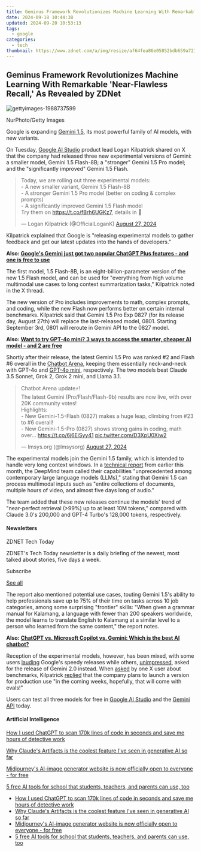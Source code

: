 ```yaml
---
title: Geminus Framework Revolutionizes Machine Learning With Remarkable 'Near-Flawless Recall,' As Revealed by ZDNet
date: 2024-09-18 10:44:38
updated: 2024-09-20 10:53:13
tags:
  - google
categories:
  - tech
thumbnail: https://www.zdnet.com/a/img/resize/af64fea86e05852bdb659a721cf38b18dff672a9/2024/08/28/4a48117b-ecdf-4196-a768-8b6c23b72111/gettyimages-1988737599.jpg?width=636&height=358&fit=crop&auto=webp
---
```


## Geminus Framework Revolutionizes Machine Learning With Remarkable 'Near-Flawless Recall,' As Revealed by ZDNet

![gettyimages-1988737599](https://www.zdnet.com/a/img/resize/f1bbf4fbee06be514d767c188234b456d9eaa3b2/2024/08/28/4a48117b-ecdf-4196-a768-8b6c23b72111/gettyimages-1988737599.jpg?auto=webp&width=1280)

NurPhoto/Getty Images

Google is expanding [Gemini 1.5](https://www.zdnet.com/article/what-is-google-gemini/), its most powerful family of AI models, with new variants. 

On Tuesday, [Google AI Studio](https://www.zdnet.com/article/google-makes-gemini-pro-available-in-ai-studio-vertex-ai-tools/) product lead Logan Kilpatrick shared on X that the company had released three new experimental versions of Gemini: a smaller model, Gemini 1.5 Flash-8B; a "stronger" Gemini 1.5 Pro model; and the "significantly improved" Gemini 1.5 Flash.

> Today, we are rolling out three experimental models:  
> \- A new smaller variant, Gemini 1.5 Flash-8B  
> \- A stronger Gemini 1.5 Pro model (better on coding & complex prompts)  
> \- A significantly improved Gemini 1.5 Flash model  
> Try them on <https://t.co/fBrh6UGKz7>, details in 🧵
> 
> — Logan Kilpatrick (@OfficialLoganK) [August 27, 2024](https://twitter.com/OfficialLoganK/status/1828480081574142227?ref%5Fsrc=twsrc^tfw)

Kilpatrick explained that Google is "releasing experimental models to gather feedback and get our latest updates into the hands of developers." 

**Also: [Google's Gemini just got two popular ChatGPT Plus features - and one is free to use](https://www.zdnet.com/article/googles-gemini-just-got-two-popular-chatgpt-plus-features-and-one-is-free-to-use/)**

The first model, 1.5 Flash-8B, is an eight-billion-parameter version of the new 1.5 Flash model, and can be used for "everything from high volume multimodal use cases to long context summarization tasks," Kilpatrick noted in the X thread. 

The new version of Pro includes improvements to math, complex prompts, and coding, while the new Flash now performs better on certain internal benchmarks. Kilpatrick said that Gemini 1.5 Pro Exp 0827 (for its release day, August 27th) will replace the last-released model, 0801\. Starting September 3rd, 0801 will reroute in Gemini API to the 0827 model. 

**Also: [Want to try GPT-4o mini? 3 ways to access the smarter, cheaper AI model - and 2 are free](https://www.zdnet.com/article/want-to-try-gpt-4o-mini-3-ways-to-access-the-smarter-cheaper-ai-model-and-2-are-free/)**

Shortly after their release, the latest Gemini 1.5 Pro was ranked #2 and Flash #6 overall in the [Chatbot Arena](https://x.com/lmsysorg/status/1828506835370065994), keeping them essentially neck-and-neck with GPT-4o and [GPT-4o mini](https://www.zdnet.com/article/want-to-try-gpt-4o-mini-3-ways-to-access-the-smarter-cheaper-ai-model-and-2-are-free/), respectively. The two models beat Claude 3.5 Sonnet, Grok 2, Grok 2 mini, and Llama 3.1\. 

> Chatbot Arena update⚡!  
> The latest Gemini (Pro/Flash/Flash-9b) results are now live, with over 20K community votes!  
> Highlights:  
> \- New Gemini-1.5-Flash (0827) makes a huge leap, climbing from #23 to #6 overall!  
> \- New Gemini-1.5-Pro (0827) shows strong gains in coding, math over… <https://t.co/6j6EiSyy41> [pic.twitter.com/D3XpU0Xiw2](https://t.co/D3XpU0Xiw2)
> 
> — lmsys.org (@lmsysorg) [August 27, 2024](https://twitter.com/lmsysorg/status/1828506835370065994?ref%5Fsrc=twsrc^tfw)

The experimental models join the Gemini 1.5 family, which is intended to handle very long context windows. In a [technical report](https://arxiv.org/pdf/2403.05530) from earlier this month, the DeepMind team called their capabilities "unprecedented among contemporary large language models (LLMs)," stating that Gemini 1.5 can process multimodal inputs such as "entire collections of documents, multiple hours of video, and almost five days long of audio."

The team added that these new releases continue the models' trend of "near-perfect retrieval (>99%) up to at least 10M tokens," compared with Claude 3.0's 200,000 and GPT-4 Turbo's 128,000 tokens, respectively. 

#### Newsletters

ZDNET Tech Today

ZDNET's Tech Today newsletter is a daily briefing of the newest, most talked about stories, five days a week.

 Subscribe

[See all](https://www.zdnet.com/newsletters/)

The report also mentioned potential use cases, touting Gemini 1.5's ability to help professionals save up to 75% of their time on tasks across 10 job categories, among some surprising "frontier" skills: "When given a grammar manual for Kalamang, a language with fewer than 200 speakers worldwide, the model learns to translate English to Kalamang at a similar level to a person who learned from the same content," the report notes. 

**Also: [ChatGPT vs. Microsoft Copilot vs. Gemini: Which is the best AI chatbot?](https://www.zdnet.com/article/chatgpt-vs-microsoft-copilot-vs-gemini-which-is-the-best-ai-chatbot/)**

Reception of the experimental models, however, has been mixed, with some users [lauding](https://twitter.com/minchoi/status/1828481764848754717) Google's speedy releases while others, [unimpressed](https://twitter.com/Marco%5FPinnisi/status/1828510825574965345), asked for the release of Gemini 2.0 instead. When [asked](https://twitter.com/occamsbulldog/status/1828498247339642935) by one X user about benchmarks, Kilpatrick [replied](https://twitter.com/OfficialLoganK/status/1828498599359238345) that the company plans to launch a version for production use "in the coming weeks, hopefully, that will come with evals!"

Users can test all three models for free in [Google AI Studio](https://t.co/fBrh6UGKz7) and the [Gemini API](https://discuss.ai.google.dev/c/gemini-api/4) today. 

#### Artificial Intelligence

[How I used ChatGPT to scan 170k lines of code in seconds and save me hours of detective work](https://www.zdnet.com/article/how-i-used-chatgpt-to-scan-170k-lines-of-code-in-seconds-and-save-me-hours-of-detective-work/ "How I used ChatGPT to scan 170k lines of code in seconds and save me hours of detective work")

[Why Claude's Artifacts is the coolest feature I've seen in generative AI so far](https://www.zdnet.com/article/why-claudes-artifacts-is-the-coolest-feature-ive-seen-in-generative-ai-so-far/ "Why Claude's Artifacts is the coolest feature I've seen in generative AI so far")

[Midjourney's AI-image generator website is now officially open to everyone - for free](https://www.zdnet.com/article/midjourneys-ai-image-generator-website-is-now-officially-open-to-everyone/ "Midjourney's AI-image generator website is now officially open to everyone - for free")

[5 free AI tools for school that students, teachers, and parents can use, too](https://www.zdnet.com/article/5-free-ai-tools-for-school-that-students-teachers-and-parents-can-use-too/ "5 free AI tools for school that students, teachers, and parents can use, too")

* [How I used ChatGPT to scan 170k lines of code in seconds and save me hours of detective work](https://www.zdnet.com/article/how-i-used-chatgpt-to-scan-170k-lines-of-code-in-seconds-and-save-me-hours-of-detective-work/ "How I used ChatGPT to scan 170k lines of code in seconds and save me hours of detective work")
* [Why Claude's Artifacts is the coolest feature I've seen in generative AI so far](https://www.zdnet.com/article/why-claudes-artifacts-is-the-coolest-feature-ive-seen-in-generative-ai-so-far/ "Why Claude's Artifacts is the coolest feature I've seen in generative AI so far")
* [Midjourney's AI-image generator website is now officially open to everyone - for free](https://www.zdnet.com/article/midjourneys-ai-image-generator-website-is-now-officially-open-to-everyone/ "Midjourney's AI-image generator website is now officially open to everyone - for free")
* [5 free AI tools for school that students, teachers, and parents can use, too](https://www.zdnet.com/article/5-free-ai-tools-for-school-that-students-teachers-and-parents-can-use-too/ "5 free AI tools for school that students, teachers, and parents can use, too")

<ins class="adsbygoogle"
     style="display:block"
     data-ad-format="autorelaxed"
     data-ad-client="ca-pub-7571918770474297"
     data-ad-slot="1223367746"></ins>



<ins class="adsbygoogle"
     style="display:block"
     data-ad-client="ca-pub-7571918770474297"
     data-ad-slot="8358498916"
     data-ad-format="auto"
     data-full-width-responsive="true"></ins>
